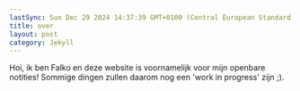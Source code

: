 ```yaml
---
lastSync: Sun Dec 29 2024 14:37:39 GMT+0100 (Central European Standard Time)
title: over
layout: post
category: Jekyll
---
```


Hoi, ik ben Falko en deze website is voornamelijk voor mijn openbare notities! Sommige dingen zullen daarom nog een 'work in progress' zijn ;).
